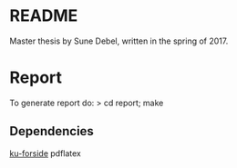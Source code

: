 # README

Master thesis by Sune Debel, written in the spring of 2017.

# Report
To generate report do:
    > cd report; make
## Dependencies
[ku-forside](http://www.math.ku.dk/~m00cha/ku-forside.zip)
pdflatex
